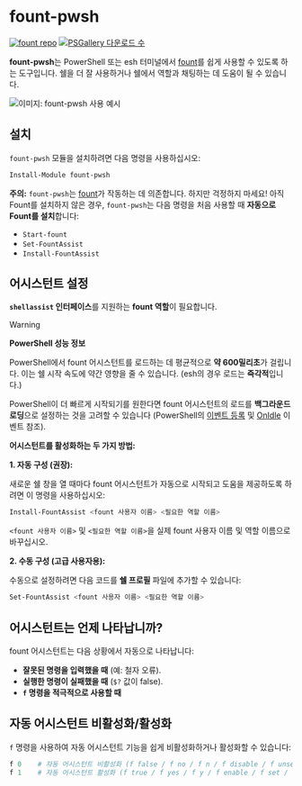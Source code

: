 # fount-pwsh

[![fount repo](https://steve02081504.github.io/fount/badges/fount_repo.svg)](https://github.com/steve02081504/fount)
[![PSGallery 다운로드 수](https://img.shields.io/powershellgallery/dt/fount-pwsh)](https://www.powershellgallery.com/packages/fount-pwsh)

**fount-pwsh**는 PowerShell 또는 esh 터미널에서 [fount](https://github.com/steve02081504/fount)를 쉽게 사용할 수 있도록 하는 도구입니다.
쉘을 더 잘 사용하거나 쉘에서 역할과 채팅하는 데 도움이 될 수 있습니다.

![이미지: fount-pwsh 사용 예시](https://github.com/user-attachments/assets/93afee48-93d4-42c7-a5e0-b7f5c93bdee9)

## 설치

`fount-pwsh` 모듈을 설치하려면 다음 명령을 사용하십시오:

```powershell
Install-Module fount-pwsh
```

**주의:** `fount-pwsh`는 [fount](https://github.com/steve02081504/fount)가 작동하는 데 의존합니다.
하지만 걱정하지 마세요!
아직 Fount를 설치하지 않은 경우, `fount-pwsh`는 다음 명령을 처음 사용할 때 **자동으로 Fount를 설치**합니다:

- `Start-fount`
- `Set-FountAssist`
- `Install-FountAssist`

## 어시스턴트 설정

**`shellassist` 인터페이스**를 지원하는 **fount 역할**이 필요합니다.

> [!WARNING]
> **PowerShell 성능 정보**
>
> PowerShell에서 fount 어시스턴트를 로드하는 데 평균적으로 **약 600밀리초**가 걸립니다. 이는 쉘 시작 속도에 약간 영향을 줄 수 있습니다. (esh의 경우 로드는 **즉각적**입니다.)
>
> PowerShell이 더 빠르게 시작되기를 원한다면 fount 어시스턴트의 로드를 **백그라운드 로딩**으로 설정하는 것을 고려할 수 있습니다 (PowerShell의 [이벤트 등록](https://learn.microsoft.com/powershell/module/microsoft.powershell.utility/register-engineevent?view=powershell-7.5) 및 [OnIdle](https://learn.microsoft.com/dotnet/api/system.management.automation.psengineevent.onidle?view=powershellsdk-7.4.0) 이벤트 참조).

**어시스턴트를 활성화하는 두 가지 방법:**

**1. 자동 구성 (권장):**

새로운 쉘 창을 열 때마다 fount 어시스턴트가 자동으로 시작되고 도움을 제공하도록 하려면 이 명령을 사용하십시오:

```powershell
Install-FountAssist <fount 사용자 이름> <필요한 역할 이름>
```

`<fount 사용자 이름>` 및 `<필요한 역할 이름>`을 실제 fount 사용자 이름 및 역할 이름으로 바꾸십시오.

**2. 수동 구성 (고급 사용자용):**

수동으로 설정하려면 다음 코드를 **쉘 프로필** 파일에 추가할 수 있습니다:

```powershell
Set-FountAssist <fount 사용자 이름> <필요한 역할 이름>
```

## 어시스턴트는 언제 나타납니까?

fount 어시스턴트는 다음 상황에서 자동으로 나타납니다:

- **잘못된 명령을 입력했을 때** (예: 철자 오류).
- **실행한 명령이 실패했을 때** (`$?` 값이 false).
- **`f` 명령을 적극적으로 사용할 때**

## 자동 어시스턴트 비활성화/활성화

`f` 명령을 사용하여 자동 어시스턴트 기능을 쉽게 비활성화하거나 활성화할 수 있습니다:

```powershell
f 0    # 자동 어시스턴트 비활성화 (f false / f no / f n / f disable / f unset / f off 등으로도 가능)
f 1    # 자동 어시스턴트 활성화 (f true / f yes / f y / f enable / f set / f on 등으로도 가능)
```
